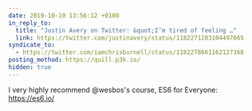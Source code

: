 ```yaml
---
date: 2019-10-10 13:56:12 +0100
in_reply_to:
  title: "Justin Avery on Twitter: &quot;I’m tired of feeling …"
  link: https://twitter.com/justinavery/status/1182271283104497665
syndicate_to:
  - https://twitter.com/iamchrisburnell/status/1182278661162127368
posting_method: https://quill.p3k.io/
hidden: true
---
```


I very highly recommend @wesbos's course, ES6 for Everyone: <a href="https://es6.io/" rel="external">https://es6.io/</a>

